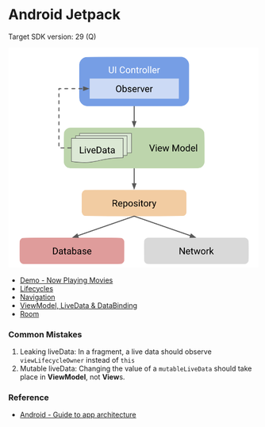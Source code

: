 # Android Jetpack

Target SDK version: 29 (Q)

![Android Architecture](Android%20Architecture.png)

- [Demo - Now Playing Movies](https://github.com/chunchiehliang/AndroidJetpack/tree/master/Demo2) 
- [Lifecycles](https://github.com/chunchiehliang/AndroidJetpack/tree/master/Lifecycles)
- [Navigation](https://github.com/chunchiehliang/AndroidJetpack/tree/master/Navigation)
- [ViewModel, LiveData & DataBinding](https://github.com/chunchiehliang/AndroidJetpack/tree/master/Architecture)
- [Room](https://github.com/chunchiehliang/AndroidJetpack/tree/master/Room)



### Common Mistakes
1. Leaking liveData: In a fragment, a live data should observe ```viewLifecycleOwner``` instead of ```this```
2. Mutable liveData: Changing the value of a ```mutableLiveData``` should take place in **ViewModel**, not **View**s. 

    
### Reference
- [Android - Guide to app architecture](https://developer.android.com/jetpack/docs/guide)

